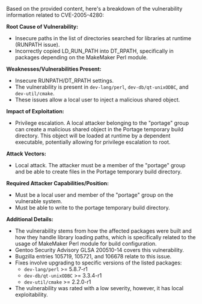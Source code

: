 Based on the provided content, here's a breakdown of the vulnerability information related to CVE-2005-4280:

**Root Cause of Vulnerability:**
- Insecure paths in the list of directories searched for libraries at runtime (RUNPATH issue).
- Incorrectly copied LD_RUN_PATH into DT_RPATH, specifically in packages depending on the MakeMaker Perl module.

**Weaknesses/Vulnerabilities Present:**
- Insecure RUNPATH/DT_RPATH settings.
- The vulnerability is present in `dev-lang/perl`, `dev-db/qt-unixODBC`, and `dev-util/cmake`.
- These issues allow a local user to inject a malicious shared object.

**Impact of Exploitation:**
- Privilege escalation. A local attacker belonging to the "portage" group can create a malicious shared object in the Portage temporary build directory. This object will be loaded at runtime by a dependent executable, potentially allowing for privilege escalation to root.

**Attack Vectors:**
- Local attack. The attacker must be a member of the "portage" group and be able to create files in the Portage temporary build directory.

**Required Attacker Capabilities/Position:**
- Must be a local user and member of the "portage" group on the vulnerable system.
- Must be able to write to the portage temporary build directory.

**Additional Details:**
- The vulnerability stems from how the affected packages were built and how they handle library loading paths, which is specifically related to the usage of MakeMaker Perl module for build configuration.
- Gentoo Security Advisory GLSA 200510-14 covers this vulnerability.
- Bugzilla entries 105719, 105721, and 106678 relate to this issue.
- Fixes involve upgrading to specific versions of the listed packages:
    - `dev-lang/perl` >= 5.8.7-r1
    - `dev-db/qt-unixODBC` >= 3.3.4-r1
    - `dev-util/cmake` >= 2.2.0-r1
- The vulnerability was rated with a low severity, however, it has local exploitability.